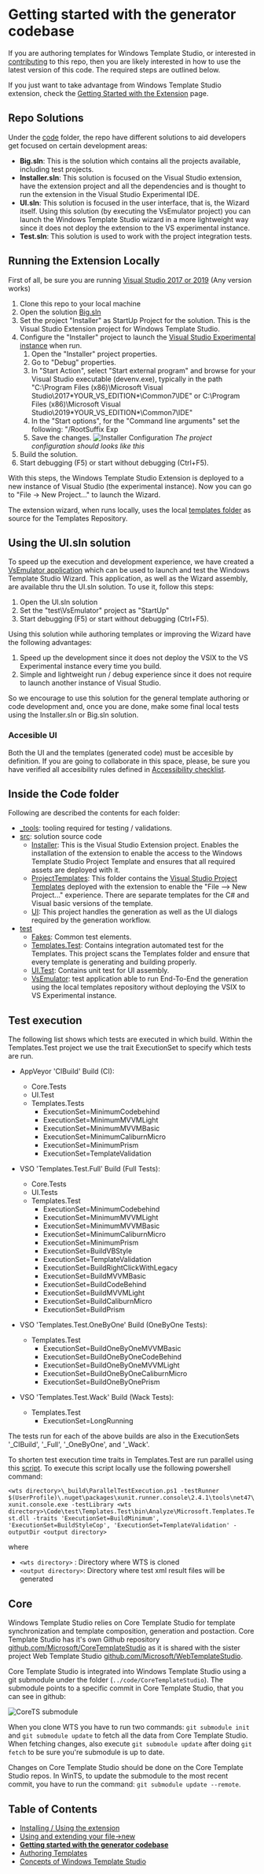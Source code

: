 # Getting started with the generator codebase

If you are authoring templates for Windows Template Studio, or interested in [contributing](../CONTRIBUTING.md) to this repo, then you are likely interested in how to use the latest version of this code. The required steps are outlined below.

If you just want to take advantage from Windows Template Studio extension, check the [Getting Started with the Extension](getting-started-extension.md) page.

## Repo Solutions

Under the [code](../code/) folder, the repo have different solutions to aid developers get focused on certain development areas:

* **Big.sln**: This is the solution which contains all the projects available, including test projects.
* **Installer.sln**: This solution is focused on the Visual Studio extension, have the extension project and all the dependencies and is thought to run the extension in the Visual Studio Experimental IDE.
* **UI.sln**: This solution is focused in the user interface, that is, the Wizard itself. Using this solution (by executing the VsEmulator project) you can launch the Windows Template Studio wizard in a more lightweight way since it does not deploy the extension to the VS experimental instance.
* **Test.sln**: This solution is used to work with the project integration tests.

## Running the Extension Locally

First of all, be sure you are running [Visual Studio 2017 or 2019](https://www.visualstudio.com/downloads/) (Any version works)

1. Clone this repo to your local machine
1. Open the solution [Big.sln](../code/)
1. Set the project "Installer" as StartUp Project for the solution. This is the Visual Studio Extension project for Windows Template Studio.
1. Configure the "Installer" project to launch the [Visual Studio Experimental instance](https://msdn.microsoft.com/library/bb166560(v=vs.140).aspx) when run.
   1. Open the "Installer" project properties.
   1. Go to "Debug" properties.
   1. In "Start Action", select "Start external program" and browse for your Visual Studio executable (devenv.exe), typically in the path "C:\Program Files (x86)\Microsoft Visual Studio\2017\*YOUR_VS_EDITION*\Common7\IDE\" or C:\Program Files (x86)\Microsoft Visual Studio\2019\*YOUR_VS_EDITION*\Common7\IDE\"
   1. In the "Start options", for the "Command line arguments" set the following: "/RootSuffix Exp
   1. Save the changes.
    ![Installer Configuration](./resources/getting-started/Installer2017.Debug.Config.JPG)
    *The project configuration should looks like this*
1. Build the solution.
1. Start debugging (F5) or start without debugging (Ctrl+F5).

With this steps, the Windows Template Studio Extension is deployed to a new instance of Visual Studio (the experimental instance). Now you can go to "File -> New Project..." to launch the Wizard.

The extension wizard, when runs locally, uses the local [templates folder](../templates) as source for the Templates Repository.

## Using the UI.sln solution

To speed up the execution and development experience, we have created a [VsEmulator application](../src/test) which can be used to launch and test the Windows Template Studio Wizard. This application, as well as the Wizard assembly, are available thru the UI.sln solution. To use it, follow this steps:

1. Open the UI.sln solution
1. Set the "test\VsEmulator" project as "StartUp"
1. Start debugging (F5) or start without debugging (Ctrl+F5).

Using this solution while authoring templates or improving the Wizard have the following advantages:

1. Speed up the development since it does not deploy the VSIX to the VS Experimental instance every time you build.
1. Simple and lightweight run / debug experience since it does not require to launch another instance of Visual Studio.

So we encourage to use this solution for the general template authoring or code development and, once you are done, make some final local tests using the Installer.sln or Big.sln solution.

### Accesible UI

Both the UI and the templates (generated code) must be accesible by definition. If you are going to collaborate in this space, please, be sure you have verified all accesibility rules defined in [Accessibility checklist](accesibility.md).

## Inside the Code folder

Following are described the contents for each folder:

* [_tools](../code/_tools): tooling required for testing / validations.
* [src](../code/src): solution source code
  * [Installer](../code/src/Installer): This is the Visual Studio Extension project. Enables the installation of the extension to enable the access to the Windows Template Studio Project Template and ensures that all required assets are deployed with it.
  * [ProjectTemplates](../code/src/ProjectTemplates): This folder contains the [Visual Studio Project Templates](https://msdn.microsoft.com/library/ms247121.aspx) deployed with the extension to enable the "File --> New Project..." experience. There are separate templates for the C# and Visual basic versions of the template.
  * [UI](../code/src/UI): This project handles the generation as well as the UI dialogs required by the generation workflow.
* [test](../code/test)
  * [Fakes](../code/test/Fakes): Common test elements.
  * [Templates.Test](../code/test/Templates.Test): Contains integration automated test for the Templates. This project scans the Templates folder and ensure that every template is generating and building properly.
  * [UI.Test](../code/test/UI.Test): Contains unit test for UI assembly.
  * [VsEmulator](../code/test/VsEmulator): test application able to run End-To-End the generation using the local templates repository without deploying the VSIX to VS Experimental instance.

## Test execution

The following list shows which tests are executed in which build. Within the Templates.Test project we use the trait ExecutionSet to specify which tests are run.

* AppVeyor 'CIBuild' Build (CI):
  * Core.Tests
  * UI.Test
  * Templates.Tests
    * ExecutionSet=MinimumCodebehind
    * ExecutionSet=MinimumMVVMLight
    * ExecutionSet=MinimumMVVMBasic
    * ExecutionSet=MinimumCaliburnMicro
    * ExecutionSet=MinimumPrism
    * ExecutionSet=TemplateValidation

* VSO 'Templates.Test.Full' Build (Full Tests):
  * Core.Tests
  * UI.Tests
  * Templates.Test
    * ExecutionSet=MinimumCodebehind
    * ExecutionSet=MinimumMVVMLight
    * ExecutionSet=MinimumMVVMBasic
    * ExecutionSet=MinimumCaliburnMicro
    * ExecutionSet=MinimumPrism
    * ExecutionSet=BuildVBStyle
    * ExecutionSet=TemplateValidation
    * ExecutionSet=BuildRightClickWithLegacy
    * ExecutionSet=BuildMVVMBasic
    * ExecutionSet=BuildCodeBehind
    * ExecutionSet=BuildMVVMLight
    * ExecutionSet=BuildCaliburnMicro
    * ExecutionSet=BuildPrism

* VSO 'Templates.Test.OneByOne' Build (OneByOne Tests):
  * Templates.Test
    * ExecutionSet=BuildOneByOneMVVMBasic
    * ExecutionSet=BuildOneByOneCodeBehind
    * ExecutionSet=BuildOneByOneMVVMLight
    * ExecutionSet=BuildOneByOneCaliburnMicro
    * ExecutionSet=BuildOneByOnePrism

* VSO 'Templates.Test.Wack' Build (Wack Tests):
  * Templates.Test
    * ExecutionSet=LongRunning

The tests run for each of the above builds are also in the ExecutionSets '_CIBuild', '_Full', '_OneByOne', and '_Wack'.

To shorten test execution time traits in Templates.Test are run parallel using this [script](../_build/ParallelTestExecution.ps1).
To execute this script locally use the following powershell command:

`<wts directory>\_build\ParallelTestExecution.ps1 -testRunner $(UserProfile)\.nuget\packages\xunit.runner.console\2.4.1\tools\net47\xunit.console.exe -testLibrary <wts directory>\Code\test\Templates.Test\bin\Analyze\Microsoft.Templates.Test.dll -traits 'ExecutionSet=BuildMinimum', 'ExecutionSet=BuildStyleCop', 'ExecutionSet=TemplateValidation' -outputDir <output directory>`

where

* `<wts directory>` : Directory where WTS is cloned
* `<output directory>`: Directory where test xml result files will be generated

## Core

Windows Template Studio relies on Core Template Studio for template synchronization and template composition, generation and postaction. Core Template Studio has it's own Github repository [github.com/Microsoft/CoreTemplateStudio](https://github.com/Microsoft/CoreTemplateStudio) as it is shared with the sister project Web Template Studio [github.com/Microsoft/WebTemplateStudio](https://github.com/Microsoft/WebTemplateStudio).

Core Template Studio is integrated into Windows Template Studio using a git submodule under the folder (`../code/CoreTemplateStudio`).
The submodule points to a specific commit in Core Template Studio, that you can see in github:

 ![CoreTS submodule](./resources/getting-started/CoreTS-Submodule.PNG)

When you clone WTS you have to run two commands: `git submodule init` and `git submodule update` to fetch all the data from Core Template Studio.
When fetching changes, also execute `git submodule update` after doing `git fetch` to be sure you're submodule is up to date.

Changes on Core Template Studio should be done on the Core Template Studio repos.
In WinTS, to update the submodule to the most recent commit, you have to run the command: `git submodule update --remote`.

## Table of Contents

* [Installing / Using the extension](getting-started-extension.md)
* [Using and extending your file->new](getting-started-endusers.md)
* [**Getting started with the generator codebase**](getting-started-developers.md)
* [Authoring Templates](templates.md)
* [Concepts of Windows Template Studio](readme.md)
